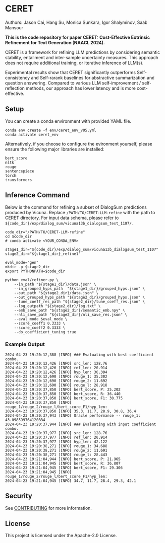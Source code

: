 # CERET

Authors: Jason Cai, Hang Su, Monica Sunkara, Igor Shalyminov, Saab Mansour

**This is the code repository for paper CERET: Cost-Effective Extrinsic Refinement for Text Generation (NAACL 2024).**

CERET is a framework for refining LLM predictions by considering semantic stability, entailment and inter-sample uncertainty measures. This approach does not require additional training, or iterative inference of LLM(s). 

Experimental results show that CERET significantly outperforms Self-consistency and Self-rarank baselines for abstractive summarization and question answering. Compared to various LLM self-improvement / self-reflection methods, our approach has lower latency and is more cost-effective. 

## Setup

You can create a conda environment with provided YAML file.

```
conda env create -f env/ceret_env_v05.yml
conda activate ceret_env
```

Alternatively, if you choose to configure the evironment yourself, please ensure the following major libraries are installed:
```
bert_score
nltk
rouge
sentencepiece
torch
transformers
```

## Inference Command


Below is the command for refining a subset of DialogSum predictions produced by Vicuna. Replace `/PATH/TO/CERET-LLM-refine` with the path to CERET directory. For input data schema, please refer to `${code_dir}/exp/dialog_sum/vicuna13b_dialogsum_test_1107/`.

```
code_dir="/PATH/TO/CERET-LLM-refine"
cd $code_dir
# conda activate <YOUR_CONDA_ENV>

stage1_dir="${code_dir}/exp/dialog_sum/vicuna13b_dialogsum_test_1107"
stage2_dir="${stage1_dir}_refine1"

eval_mode="gen"
mkdir -p $stage2_dir
export PYTHONPATH=$code_dir

python eval/refiner.py \
    --in_path "${stage1_dir}/data.json" \
    --in_grouped_hyps_path  "${stage1_dir}/grouped_hyps.json" \
    --out_path "${stage2_dir}/data.json" \
    --out_grouped_hyps_path "${stage2_dir}/grouped_hyps.json" \
    --tune_coeff_res_path "${stage2_dir}/tune_coeff_res.json" \
    --log_outpath "${stage2_dir}/log.txt" \
    --emb_save_path "${stage2_dir}/semantic_emb.npy" \
    --nli_save_path "${stage2_dir}/nli_save_res.json" \
    --eval_mode $eval_mode \
    --score_coeff1 0.3333 \
    --score_coeff2 0.3333 \
    --do_coefficient_tuning true

```

### Example Output

```
2024-04-23 19:20:12,388 [INFO] ### Evaluating with best coefficient combo.
2024-04-23 19:20:12,426 [INFO] src_len: 128.76
2024-04-23 19:20:12,426 [INFO] ref_len: 20.914
2024-04-23 19:20:12,426 [INFO] hyp_len: 36.394
2024-04-23 19:20:12,690 [INFO] rouge_1: 35.302
2024-04-23 19:20:12,690 [INFO] rouge_2: 11.692
2024-04-23 19:20:12,690 [INFO] rouge_l: 28.918
2024-04-23 19:20:37,850 [INFO] bert_score, P: 25.202
2024-04-23 19:20:37,850 [INFO] bert_score, R: 36.440
2024-04-23 19:20:37,850 [INFO] bert_score, F1: 30.775
2024-04-23 19:20:37,850 [INFO] rouge_1/rouge_2/rouge_l/bert_score_F1/hyp_len:
2024-04-23 19:20:37,850 [INFO] 35.3, 11.7, 28.9, 30.8, 36.4
2024-04-23 19:20:37,943 [INFO] Oracle performance -- rouge_1: 43.098599764120834
2024-04-23 19:20:37,944 [INFO] ### Evaluating with input coefficient combo.
2024-04-23 19:20:37,977 [INFO] src_len: 128.76
2024-04-23 19:20:37,977 [INFO] ref_len: 20.914
2024-04-23 19:20:37,977 [INFO] hyp_len: 42.122
2024-04-23 19:20:38,271 [INFO] rouge_1: 34.688
2024-04-23 19:20:38,271 [INFO] rouge_2: 11.691
2024-04-23 19:20:38,271 [INFO] rouge_l: 28.443
2024-04-23 19:21:04,944 [INFO] bert_score, P: 21.965
2024-04-23 19:21:04,945 [INFO] bert_score, R: 36.807
2024-04-23 19:21:04,945 [INFO] bert_score, F1: 29.306
2024-04-23 19:21:04,945 [INFO] rouge_1/rouge_2/rouge_l/bert_score_F1/hyp_len:
2024-04-23 19:21:04,945 [INFO] 34.7, 11.7, 28.4, 29.3, 42.1
```


## Security

See [CONTRIBUTING](CONTRIBUTING.md#security-issue-notifications) for more information.

## License

This project is licensed under the Apache-2.0 License.

